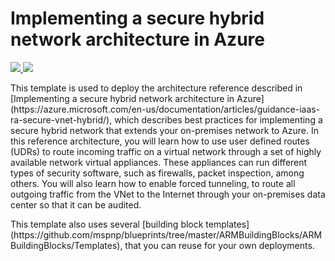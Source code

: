 # Implementing a secure hybrid network architecture in Azure

<a href="https://portal.azure.com/#create/Microsoft.Template/uri/https%3A%2F%2Fraw.githubusercontent.com%2Fmspnp%2Fblueprints%2Fmaster%2FARMBuildingBlocks%2Fguidance-hybrid-network-secure-vnet%2FTemplates%2Fra-vnet-subnets-udr-nsg%2Fazuredeploy.json" target="_blank">
    <img src="http://azuredeploy.net/deploybutton.png"/>
</a>
<a href="http://armviz.io/#/?load=https%3A%2F%2Fraw.githubusercontent.com%2Fmspnp%2Fblueprints%2Fmaster%2FARMBuildingBlocks%2Fguidance-hybrid-network-secure-vnet%2FTemplates%2Fra-vnet-subnets-udr-nsg%2Fazuredeploy.json" target="_blank">
    <img src="http://armviz.io/visualizebutton.png"/>
</a>

<p>This template is used to deploy the architecture reference described in [Implementing a secure hybrid network architecture in Azure](https://azure.microsoft.com/en-us/documentation/articles/guidance-iaas-ra-secure-vnet-hybrid/), which describes best practices for implementing a secure hybrid network that extends your on-premises network to Azure. In this reference architecture, you will learn how to use user defined routes (UDRs) to route incoming traffic on a virtual network through a set of highly available network virtual appliances. These appliances can run different types of security software, such as firewalls, packet inspection, among others. You will also learn how to enable forced tunneling, to route all outgoing traffic from the VNet to the Internet through your on-premises data center so that it can be audited. </p>

<p>This template also uses several [building block templates](https://github.com/mspnp/blueprints/tree/master/ARMBuildingBlocks/ARMBuildingBlocks/Templates), that you can reuse for your own deployments.</p>
